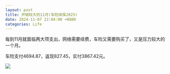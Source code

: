 ```yaml
---
layout: post
title: 开销较大的11月(车险续保2025)
date: 2024-11-07 22:04:00 +0800
categories: Life
---
```

每到11月就面临两大项支出，网络需要续费，车险又需要购买了，又是压力较大的一个月。

车险支付4694.87，返现827.45，实付3867.42元。

![](https://ucarecdn.com/887a15df-6fa1-4bec-961e-b80b77a8e475/4601.webp)

